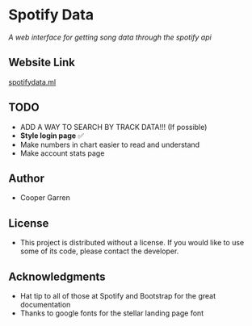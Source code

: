 # Spotify Data

*A web interface for getting song data through the spotify api*

## Website Link
[spotifydata.ml](https://spotifydata.ml/)

## TODO

* ADD A WAY TO SEARCH BY TRACK DATA!!! (If possible)
* **Style login page** ✅
* Make numbers in chart easier to read and understand
* Make account stats page

## Author

* Cooper Garren

## License

* This project is distributed without a license. If you would like to use some of its code, please contact the developer.

## Acknowledgments

* Hat tip to all of those at Spotify and Bootstrap for the great documentation
* Thanks to google fonts for the stellar landing page font
